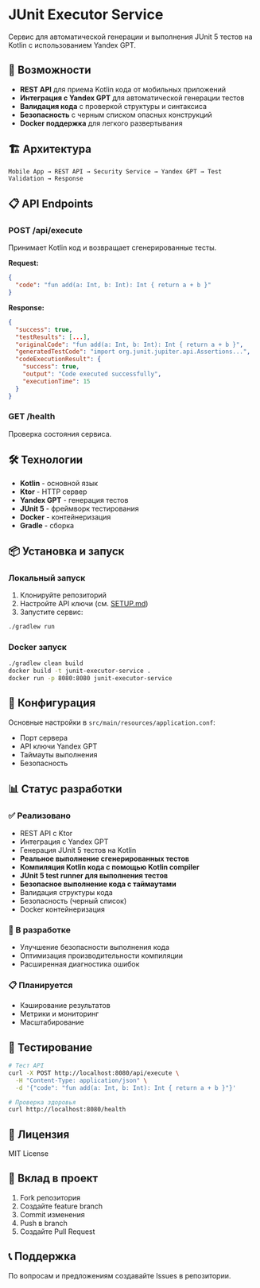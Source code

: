 # JUnit Executor Service

Сервис для автоматической генерации и выполнения JUnit 5 тестов на Kotlin с использованием Yandex GPT.

## 🚀 Возможности

- **REST API** для приема Kotlin кода от мобильных приложений
- **Интеграция с Yandex GPT** для автоматической генерации тестов
- **Валидация кода** с проверкой структуры и синтаксиса
- **Безопасность** с черным списком опасных конструкций
- **Docker поддержка** для легкого развертывания

## 🏗️ Архитектура

```
Mobile App → REST API → Security Service → Yandex GPT → Test Validation → Response
```

## 📋 API Endpoints

### POST /api/execute
Принимает Kotlin код и возвращает сгенерированные тесты.

**Request:**
```json
{
  "code": "fun add(a: Int, b: Int): Int { return a + b }"
}
```

**Response:**
```json
{
  "success": true,
  "testResults": [...],
  "originalCode": "fun add(a: Int, b: Int): Int { return a + b }",
  "generatedTestCode": "import org.junit.jupiter.api.Assertions...",
  "codeExecutionResult": {
    "success": true,
    "output": "Code executed successfully",
    "executionTime": 15
  }
}
```

### GET /health
Проверка состояния сервиса.

## 🛠️ Технологии

- **Kotlin** - основной язык
- **Ktor** - HTTP сервер
- **Yandex GPT** - генерация тестов
- **JUnit 5** - фреймворк тестирования
- **Docker** - контейнеризация
- **Gradle** - сборка

## 📦 Установка и запуск

### Локальный запуск

1. Клонируйте репозиторий
2. Настройте API ключи (см. [SETUP.md](SETUP.md))
3. Запустите сервис:

```bash
./gradlew run
```

### Docker запуск

```bash
./gradlew clean build
docker build -t junit-executor-service .
docker run -p 8080:8080 junit-executor-service
```

## 🔧 Конфигурация

Основные настройки в `src/main/resources/application.conf`:

- Порт сервера
- API ключи Yandex GPT
- Таймауты выполнения
- Безопасность

## 📊 Статус разработки

### ✅ Реализовано
- REST API с Ktor
- Интеграция с Yandex GPT
- Генерация JUnit 5 тестов на Kotlin
- **Реальное выполнение сгенерированных тестов**
- **Компиляция Kotlin кода с помощью Kotlin compiler**
- **JUnit 5 test runner для выполнения тестов**
- **Безопасное выполнение кода с таймаутами**
- Валидация структуры кода
- Безопасность (черный список)
- Docker контейнеризация

### 🔄 В разработке
- Улучшение безопасности выполнения кода
- Оптимизация производительности компиляции
- Расширенная диагностика ошибок

### 📋 Планируется
- Кэширование результатов
- Метрики и мониторинг
- Масштабирование

## 🧪 Тестирование

```bash
# Тест API
curl -X POST http://localhost:8080/api/execute \
  -H "Content-Type: application/json" \
  -d '{"code": "fun add(a: Int, b: Int): Int { return a + b }"}'

# Проверка здоровья
curl http://localhost:8080/health
```

## 📝 Лицензия

MIT License

## 🤝 Вклад в проект

1. Fork репозитория
2. Создайте feature branch
3. Commit изменения
4. Push в branch
5. Создайте Pull Request

## 📞 Поддержка

По вопросам и предложениям создавайте Issues в репозитории.
